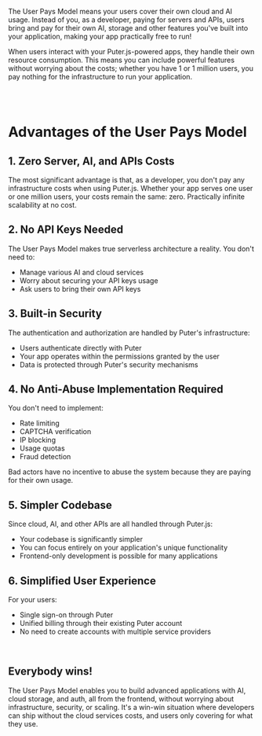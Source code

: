The User Pays Model means your users cover their own cloud and AI usage. Instead of you, as a developer, paying for servers and APIs, users bring and pay for their own AI, storage and other features you've built into your application, making your app practically free to run!

When users interact with your Puter.js-powered apps, they handle their own resource consumption. This means you can include powerful features without worrying about the costs; whether you have 1 or 1 million users, you pay nothing for the infrastructure to run your application.

<br><br>

# Advantages of the User Pays Model

## 1. Zero Server, AI, and APIs Costs

The most significant advantage is that, as a developer, you don't pay any infrastructure costs when using Puter.js. Whether your app serves one user or one million users, your costs remain the same: zero. Practically infinite scalability at no cost.

## 2. No API Keys Needed

The User Pays Model makes true serverless architecture a reality. You don't need to:
- Manage various AI and cloud services
- Worry about securing your API keys usage
- Ask users to bring their own API keys


## 3. Built-in Security

The authentication and authorization are handled by Puter's infrastructure:
- Users authenticate directly with Puter
- Your app operates within the permissions granted by the user
- Data is protected through Puter's security mechanisms

## 4. No Anti-Abuse Implementation Required

You don't need to implement:
- Rate limiting
- CAPTCHA verification
- IP blocking
- Usage quotas
- Fraud detection

Bad actors have no incentive to abuse the system because they are paying for their own usage.

## 5. Simpler Codebase

Since cloud, AI, and other APIs are all handled through Puter.js:
- Your codebase is significantly simpler
- You can focus entirely on your application's unique functionality
- Frontend-only development is possible for many applications

## 6. Simplified User Experience

For your users:
- Single sign-on through Puter
- Unified billing through their existing Puter account
- No need to create accounts with multiple service providers

<br>

## Everybody wins!

The User Pays Model enables you to build advanced applications with AI, cloud storage, and auth, all from the frontend, without worrying about infrastructure, security, or scaling. It's a win-win situation where developers can ship without the cloud services costs, and users only covering for what they use.
